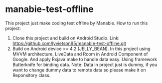 # manabie-test-offline
This project just make coding test offline by Manabie.
How to run this project:
1. Clone this project and build on Android Studio.
Link: https://github.com/lyvietson95/manabie-test-offline.git
2. Build on Android device >= 4.2 (JELLY_BEAN).
In this project using MVVM architecture, LiveData and Room in Android Component of Google. And apply Rxjava make to handle data easy.
Using framework Butterknife for binding data.
Note: Data in project just is dummy, if you want to change dummy data to remote data so please make it on Reponsitory class.

